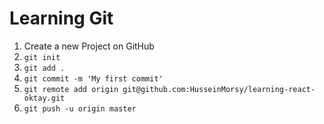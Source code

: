 # Learning Git

1. Create a new Project on GitHub
2. `git init`
3. `git add .`
4. `git commit -m 'My first commit'`
5. `git remote add origin git@github.com:HusseinMorsy/learning-react-oktay.git`
6. `git push -u origin master`
